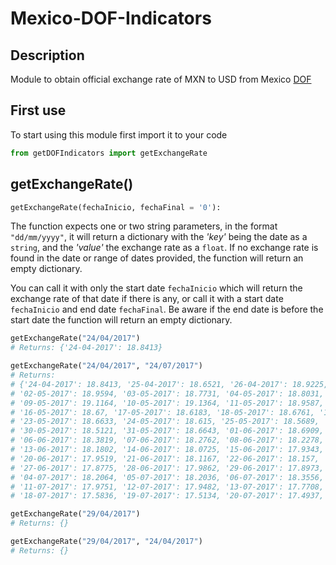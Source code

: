 # Mexico-DOF-Indicators
## Description
Module to obtain official exchange rate of MXN to USD from Mexico [DOF](https://dof.gob.mx/indicadores.php)

## First use
To start using this module first import it to your code
```py
from getDOFIndicators import getExchangeRate
```

## getExchangeRate()
```py
getExchangeRate(fechaInicio, fechaFinal = '0'):
```

The function expects one or two string parameters, in the format `"dd/mm/yyyy"`, it will return a dictionary with the *'key'* being the date as a `string`, and the *'value'* the exchange rate as a `float`. If no exchange rate is found in the date or range of dates provided, the function will return an empty dictionary.

You can call it with only the start date `fechaInicio` which will return the exchange rate of that date if there is any, or call it with a start date `fechaInicio` and end date `fechaFinal`. Be aware if the end date is before the start date the function will return an empty dictionary.
```py
getExchangeRate("24/04/2017")
# Returns: {'24-04-2017': 18.8413}

getExchangeRate("24/04/2017", "24/07/2017")
# Returns:
# {'24-04-2017': 18.8413, '25-04-2017': 18.6521, '26-04-2017': 18.9225, '27-04-2017': 19.1119, '28-04-2017': 19.067,
# '02-05-2017': 18.9594, '03-05-2017': 18.7731, '04-05-2017': 18.8031, '05-05-2017': 19.0019, '08-05-2017': 19.0137,
# '09-05-2017': 19.1164, '10-05-2017': 19.1364, '11-05-2017': 18.9587, '12-05-2017': 18.9039, '15-05-2017': 18.7594,
# '16-05-2017': 18.67, '17-05-2017': 18.6183, '18-05-2017': 18.6761, '19-05-2017': 18.8898, '22-05-2017': 18.6859,
# '23-05-2017': 18.6633, '24-05-2017': 18.615, '25-05-2017': 18.5689, '26-05-2017': 18.4185, '29-05-2017': 18.4849,
# '30-05-2017': 18.5121, '31-05-2017': 18.6643, '01-06-2017': 18.6909, '02-06-2017': 18.5941, '05-06-2017': 18.6204,
# '06-06-2017': 18.3819, '07-06-2017': 18.2762, '08-06-2017': 18.2278, '09-06-2017': 18.1946, '12-06-2017': 18.1939,
# '13-06-2017': 18.1802, '14-06-2017': 18.0725, '15-06-2017': 17.9343, '16-06-2017': 18.1154, '19-06-2017': 17.9321,
# '20-06-2017': 17.9519, '21-06-2017': 18.1167, '22-06-2017': 18.157, '23-06-2017': 18.127, '26-06-2017': 17.99,
# '27-06-2017': 17.8775, '28-06-2017': 17.9862, '29-06-2017': 17.8973, '30-06-2017': 18.0279, '03-07-2017': 18.0626,
# '04-07-2017': 18.2064, '05-07-2017': 18.2036, '06-07-2017': 18.3556, '07-07-2017': 18.3227, '10-07-2017': 18.1394,
# '11-07-2017': 17.9751, '12-07-2017': 17.9482, '13-07-2017': 17.7708, '14-07-2017': 17.7422, '17-07-2017': 17.5613,
# '18-07-2017': 17.5836, '19-07-2017': 17.5134, '20-07-2017': 17.4937, '21-07-2017': 17.526, '24-07-2017': 17.5618}

getExchangeRate("29/04/2017")
# Returns: {}

getExchangeRate("29/04/2017", "24/04/2017")
# Returns: {}
```

